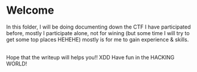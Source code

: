 # Welcome

In this folder, I will be doing documenting down the CTF I have participated before, mostly I participate alone, not for wining (but some time I will try to get some top places HEHEHE) mostly is for me to gain experience & skills.

</br>
Hope that the writeup will helps you!! XDD Have fun in the HACKING WORLD!
